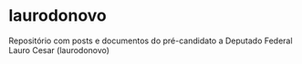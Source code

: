 # laurodonovo
Repositório com posts e documentos do pré-candidato a Deputado Federal Lauro Cesar (laurodonovo)
